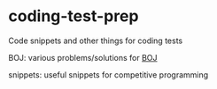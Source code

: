 # coding-test-prep
Code snippets and other things for coding tests

BOJ: various problems/solutions for [BOJ](https://boj.kr)

snippets: useful snippets for competitive programming